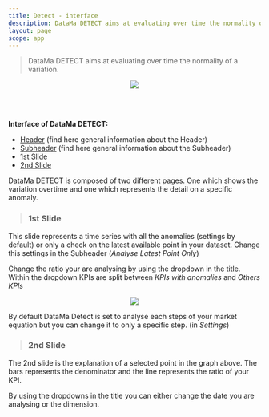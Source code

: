 ```yaml
---
title: Detect - interface
description: DataMa DETECT aims at evaluating over time the normality of a variation.
layout: page
scope: app
---
```


> DataMa DETECT aims at evaluating over time the normality of a variation.

<center><img src="{{site.url}}/{{site.baseurl}}/core_app/new/detect/images/detect_interface.png"/></center>

<br><br>

**Interface of DataMa DETECT:** 

- [Header]({{site.url}}/{{site.baseurl}}/core_app/new/interface/header/header.html) (find here general information about the Header)
- [Subheader]({{site.url}}/{{site.baseurl}}/core_app/new/interface/subheader/subheader.html) (find here general information about the Subheader)
- [1st Slide](#1st-slide)
- [2nd Slide](#2nd-slide)


DataMa DETECT is composed of two different pages. One which shows the variation overtime and one which represents the detail on a specific anomaly. 

> ### 1st Slide ###

This slide represents a time series with all the anomalies (settings by default) or only a check on the latest available point in your dataset. Change this settings in the Subheader (<i>Analyse Latest Point Only</i>)

Change the ratio your are analysing by using the dropdown in the title. Within the dropdown KPIs are split between <i>KPIs with anomalies</i> and <i>Others KPIs</i>

<center><img src="{{site.url}}/{{site.baseurl}}/core_app/new/detect/images/detect_dropdownKPIs.jpg"/></center>

By default DataMa Detect is set to analyse each steps of your market equation but you can change it to only a specific step. (in <i>Settings</i>)


> ### 2nd Slide ###

The 2nd slide is the explanation of a selected point in the graph above. 
The bars represents the denominator and the line represents the ratio of your KPI.

By using the dropdowns in the title you can either change the date you are analysing or the dimension.
